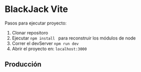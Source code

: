 # BlackJack Vite

Pasos para ejecutar proyecto:

1. Clonar repositoro
2. Ejecutar ```npm install ``` para reconstruir los módulos de node
3.  Correr el devServer ```npm run dev ```
4. Abrir el proyecto en: ```localhost:3000```

## Producción